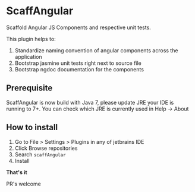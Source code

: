 ScaffAngular
=============
Scaffold Angular JS Components and respective unit tests.

This plugin helps to:
    
1. Standardize naming convention of angular components across the application
2. Bootstrap jasmine unit tests right next to source file
3. Bootstrap ngdoc documentation for the components

Prerequisite
--------
ScaffAngular is now build with Java 7, please update JRE your IDE is running to 7+.
You can check which JRE is currently used in Help -> About
    
How to install
--------

1. Go to File > Settings > Plugins in any of jetbrains IDE
2. Click Browse repositories 
3. Search `scaffAngular`
4. Install

<b>That's it</b>

PR's welcome

